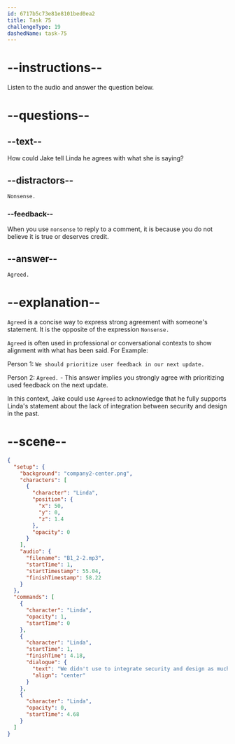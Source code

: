 ```yaml
---
id: 6717b5c73e81e8101bed0ea2
title: Task 75
challengeType: 19
dashedName: task-75
---
```


<!-- (Audio) Linda: We didn't use to integrate security and design as much as we should. -->

<!-- SPEAKING -->

# --instructions--

Listen to the audio and answer the question below.

# --questions--

## --text--

How could Jake tell Linda he agrees with what she is saying?

## --distractors--

`Nonsense.`

### --feedback--

When you use `nonsense` to reply to a comment, it is because you do not believe it is true or deserves credit.

## --answer--

`Agreed.`

# --explanation--

`Agreed` is a concise way to express strong agreement with someone's statement. It is the opposite of the expression `Nonsense.` 

`Agreed` is often used in professional or conversational contexts to show alignment with what has been said. For Example: 

Person 1: `We should prioritize user feedback in our next update.`

Person 2: `Agreed.` - This answer implies you strongly agree with prioritizing used feedback on the next update.

In this context, Jake could use `Agreed` to acknowledge that he fully supports Linda's statement about the lack of integration between security and design in the past.

# --scene--

```json
{
  "setup": {
    "background": "company2-center.png",
    "characters": [
      {
        "character": "Linda",
        "position": {
          "x": 50,
          "y": 0,
          "z": 1.4
        },
        "opacity": 0
      }
    ],
    "audio": {
      "filename": "B1_2-2.mp3",
      "startTime": 1,
      "startTimestamp": 55.04,
      "finishTimestamp": 58.22
    }
  },
  "commands": [
    {
      "character": "Linda",
      "opacity": 1,
      "startTime": 0
    },
    {
      "character": "Linda",
      "startTime": 1,
      "finishTime": 4.18,
      "dialogue": {
        "text": "We didn't use to integrate security and design as much as we should.",
        "align": "center"
      }
    },
    {
      "character": "Linda",
      "opacity": 0,
      "startTime": 4.68
    }
  ]
}
```

